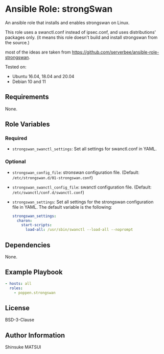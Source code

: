 # Ansible Role: strongSwan

An ansible role that installs and enables strongswan on Linux.

This role uses a swanctl.conf instead of ipsec.conf, and uses distributions' packages only. (it means this role doesn't build and install strongswan from the source.)

most of the ideas are taken from https://github.com/serverbee/ansible-role-strongswan.

Tested on:

- Ubuntu 16.04, 18.04 and 20.04
- Debian 10 and 11

## Requirements

None.

## Role Variables

### Required

- `strongswan_swanctl_settings`: Set all settings for swanctl.conf in YAML.

### Optional

- `strongswan_config_file`: stronswan configuration file. (Default: `/etc/strongswan.d/01-strongswan.conf`)
- `strongswan_swanctl_config_file`: swanctl configuration file. (Default: `/etc/swanctl/conf.d/swanctl.conf`)
- `strongswan_settings`: Set all settings for the strongswan configuration file in YAML. The default variable is the following:

  ```yaml
  strongswan_settings:
    charon:
      start-scripts:
        load-all: /usr/sbin/swanctl --load-all --noprompt
  ```


## Dependencies

None.

## Example Playbook

```yaml
- hosts: all
  roles:
    - poppen.strongswan
```

## License

BSD-3-Clause

## Author Information

Shinsuke MATSUI
